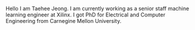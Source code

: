 Hello
I am Taehee Jeong.
I am currently working as a senior staff machine learning engineer at Xilinx.
I got PhD for Electrical and Computer Engineering from Carnegine Mellon University.
